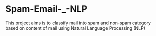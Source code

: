 # Spam-Email-_-NLP
This project aims is to classify mail into spam and non-spam category based on content of mail using Natural Language Processing (NLP)
